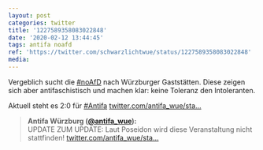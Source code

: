 ```yaml
---
layout: post
categories: twitter
title: '1227589358083022848'
date: '2020-02-12 13:44:45'
tags: antifa noafd
ref: 'https://twitter.com/schwarzlichtwue/status/1227589358083022848'
media:
---
```

Vergeblich sucht die [#noAfD](/t/noafd) nach Würzburger Gaststätten. Diese zeigen sich aber antifaschistisch und machen klar: keine Toleranz den Intoleranten.



Aktuell steht es 2:0 für [#Antifa](/t/antifa)  [twitter.com/antifa_wue/sta…](https://twitter.com/antifa_wue/status/1227570267943325701) 


> <b>Antifa Würzburg ([@antifa_wue](https://twitter.com/antifa_wue)):</b>  
>UPDATE ZUM UPDATE: Laut Poseidon wird diese Veranstaltung nicht stattfinden! [twitter.com/antifa_wue/sta…](https://twitter.com/antifa_wue/status/1227564824160358403)   
>  
>  

